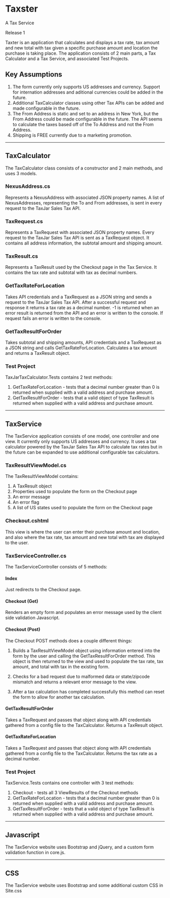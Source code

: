 # Taxster
A Tax Service

Release 1

Taxter is an application that calculates and displays a tax rate, tax amount and new total with tax given a specific purchase amount and location the purchase is taking place. The application consists of 2 main parts, a Tax Calculator and a Tax Service, and associated Test Projects.

## Key Assumptions

1. The form currently only supports US addresses and currency. Support for internation addresses and aditional currencies could be added in the future.
2. Additional TaxCalculator classes using other Tax APIs can be added and made configurable in the future.
3. The From Address is static and set to an address in New York, but the From Address could be made configurable in the future. The API seems to calculate the taxes based off of the To Address and not the From Address.
4. Shipping is FREE currently due to a marketing promotion.

------------------------------------------------------------------

## TaxCalculator
The TaxCalculator class consists of a constructor and 2 main methods, and uses 3 models.

### NexusAddress.cs
Represents a NexusAddress with associated JSON property names. A list of NexusAddresses, representing the To and From addresses, is sent in every request to the TaxJar Sales Tax API.

### TaxRequest.cs
Represents a TaxRequest with associated JSON property names. Every request to the TaxJar Sales Tax API is sent as a TaxRequest object. It contains all address information, the subtotal amount and shipping amount.

### TaxResult.cs
Represents a TaxResult used by the Checkout page in the Tax Service. It contains the tax rate and subtotal with tax as decimal numbers.

### GetTaxRateForLocation
Takes API credentials and a TaxRequest as a JSON string and sends a request to the TaxJar Sales Tax API. After a successful request and response it returns a tax rate as a decimal number. -1 is returned when an error result is returned from the API and an error is written to the console. If request fails an error is written to the console.

### GetTaxResultForOrder
Takes subtotal and shipping amounts, API credentials and a TaxRequest as a JSON string and calls GetTaxRateForLocation. Calculates a tax amount and returns a TaxResult object.

### Test Project
TaxJarTaxCalculator.Tests contains 2 test methods:

1. GetTaxRateForLocation - tests that a decimal number greater than 0 is returned when supplied with a valid address and purchase amount.
1. GetTaxResultForOrder - tests that a valid object of type TaxResult is returned when supplied with a valid address and purchase amount.


------------------------------------------------------------------

## TaxService
The TaxService application consists of one model, one controller and one view. It currently only supports US addresses and currency. It uses a tax calculator powered by the TaxJar Sales Tax API to calculate tax rates but in the future can be expanded to use additional configurable tax calculators.

### TaxResultViewModel.cs
The TaxResultViewModel contains:

1. A TaxResult object
1. Properties used to populate the form on the Checkout page
1. An error message
1. An error flag
1. A list of US states used to populate the form on the Checkout page

### Checkout.cshtml 
This view is where the user can enter their purchase amount and location, and also where the tax rate, tax amount and new total with tax are displayed to the user.

### TaxServiceController.cs
The TaxServiceController consists of 5 methods:

#### Index
Just redirects to the Checkout page.

#### Checkout (Get)
Renders an empty form and populates an error message used by the client side validation Javascript.

#### Checkout (Post)
The Checkout POST methods does a couple different things:

1. Builds a TaxResultViewModel object using information entered into the form by the user and calling the GetTaxResultForOrder method. This object is then returned to the view and used to populate the tax rate, tax amount, and total with tax in the existing form. 

1. Checks for a bad request due to malformed data or state/zipcode mismatch and returns a relevant error message to the view.

1. After a tax calculation has completed successfully this method can reset the form to allow for another tax calculation.

#### GetTaxResultForOrder
Takes a TaxRequest and passes that object along with API credentials gathered from a config file to the TaxCalculator. Returns a TaxResult object.

#### GetTaxRateForLocation
Takes a TaxRequest and passes that object along with API credentials gathered from a config file to the TaxCalculator. Returns the tax rate as a decimal number.

### Test Project
TaxService.Tests contains one controller with 3 test methods:

1. Checkout - tests all 3 ViewResults of the Checkout methods
1. GetTaxRateForLocation - tests that a decimal number greater than 0 is returned when supplied with a valid address and purchase amount.
1. GetTaxResultForOrder - tests that a valid object of type TaxResult is returned when supplied with a valid address and purchase amount.

------------------------------------------------------------------

## Javascript
The TaxService website uses Bootstrap and jQuery, and a custom form validation function in core.js.

------------------------------------------------------------------

## CSS
The TaxService website uses Bootstrap and some additional custom CSS in Site.css
